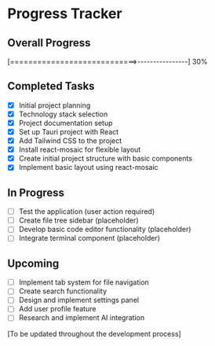 # Progress Tracker

## Overall Progress

[============================>----------------] 30%

## Completed Tasks

- [x] Initial project planning
- [x] Technology stack selection
- [x] Project documentation setup
- [x] Set up Tauri project with React
- [x] Add Tailwind CSS to the project
- [x] Install react-mosaic for flexible layout
- [x] Create initial project structure with basic components
- [x] Implement basic layout using react-mosaic

## In Progress

- [ ] Test the application (user action required)
- [ ] Create file tree sidebar (placeholder)
- [ ] Develop basic code editor functionality (placeholder)
- [ ] Integrate terminal component (placeholder)

## Upcoming

- [ ] Implement tab system for file navigation
- [ ] Create search functionality
- [ ] Design and implement settings panel
- [ ] Add user profile feature
- [ ] Research and implement AI integration

[To be updated throughout the development process]

